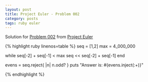 ```yaml
---
layout: post
title: Project Euler - Problem 002
category: posts
tags: ruby euler
---
```


Solution for [Problem 002] from [Project Euler]

{% highlight ruby linenos=table %}
seq = [1,2]
max = 4_000_000

while seq[-2] + seq[-1] < max
  seq << seq[-2] + seq[-1]
end

evens = seq.reject{ |n| n.odd? }
puts "Answer is: #{evens.inject(:+)}"

{% endhighlight %}

[Project Euler]: https://projecteuler.net
[Problem 002]: https://projecteuler.net/problem=1

